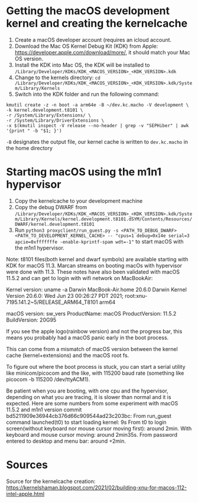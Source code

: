 # Getting the macOS development kernel and creating the kernelcache

1. Create a macOS developer account (requires an icloud account.
2. Download the Mac OS Kernel Debug Kit (KDK) from Apple: https://developer.apple.com/download/more/, it should match your Mac OS version.
3. Install the KDK into Mac OS, the KDK will be installed to `/Library/Developer/KDKs/KDK_<MACOS_VERSION>_<KDK_VERSION>.kdk`
4. Change to the kernels directory: `cd /Library/Developer/KDKs/KDK_<MACOS_VERSION>_<KDK_VERSION>.kdk/System/Library/Kernels`
5. Switch into the KDK folder and run the following command:
```
kmutil create -z -n boot -a arm64e -B ~/dev.kc.macho -V development \
-k kernel.development.t8101 \
-r /System/Library/Extensions/ \
-r /System/Library/DriverExtensions \
-x $(kmutil inspect -V release --no-header | grep -v "SEPHiber" | awk '{print " -b "$1; }')
```
`-B` designates the output file, our kernel cache is written to `dev.kc.macho` in the home directory

# Starting macOS using the m1n1 hypervisor
1. Copy the kernelcache to your development machine
2. Copy the debug DWARF from `/Library/Developer/KDKs/KDK_<MACOS_VERSION>_<KDK_VERSION>.kdk/System/Library/Kernels/kernel.development.t8101.dSYM/Contents/Resources/DWARF/kernel.development.t8101`
3. Run 
```python3 proxyclient/run_guest.py -s <PATH_TO_DEBUG_DWARF> <PATH_TO_DEVELOPMENT_KERNEL_CACHE> -- "cpus=1 debug=0x14e serial=3 apcie=0xfffffffe -enable-kprintf-spam wdt=-1"```
to start macOS with the m1n1 hypervisor.

Note: t8101 files(both kernel and dwarf symbols) are available starting with KDK for macOS 11.3. Marcan streams on booting macOs with hypervisor were done with 11.3. These notes have also been validated with macOS 11.5.2 and can get to login with wifi network on MacBookAir:

Kernel version:
 uname -a
Darwin MacBook-Air.home 20.6.0 Darwin Kernel Version 20.6.0: Wed Jun 23 00:26:27 PDT 2021; root:xnu-7195.141.2~5/RELEASE_ARM64_T8101 arm64

macOS version:
sw_vers 
ProductName:	macOS
ProductVersion:	11.5.2
BuildVersion:	20G95

If you see the apple logo(rainbow version) and not the progress bar, this means you probably had a macOS panic early in the boot process.

This can come from a mismatch of macOS version between the kernel cache (kernel+extensions) and the macOS root fs.

To figure out where the boot process is stuck, you can start a serial utility like minicom/picocom and the like, with 115200 baud rate (something like picocom -b 115200 /dev/ttyACM1).

Be patient when you are booting, with one cpu and the hypervisor, depending on what you are tracing, it is slower than normal and it is expected. 
Here are some numbers from some experiment with macOS 11.5.2 and m1n1 version commit bd5211909e36944cb376d66c909544ad23c203bc: 
From run_guest command launched(t0) to start loading kernel: 9s 
From t0 to login screen(without keyboard nor mouse cursor moving first): around 2min. 
With keyboard and mouse cursor moving: around 2min35s. 
From password entered to desktop and menu bar: around +2min. 


# Sources
Source for the kernelcache creation: https://kernelshaman.blogspot.com/2021/02/building-xnu-for-macos-112-intel-apple.html
